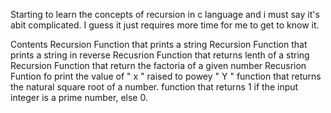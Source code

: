 Starting to learn the concepts of recursion in c language and i must say it's abit complicated. I guess it just requires more time for me to get to know it.

Contents
Recursion Function that prints a string
Recursion Function that prints a string in reverse
Recusrion Function that returns lenth of a string
Recursion Function that return the factoria of a given number
Recusrion Funtion fo print the value of " x " raised to powey " Y "
function that returns the natural square root of a number.
function that returns 1 if the input integer is a prime number, else 0.
